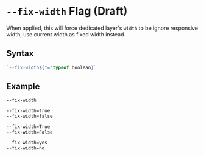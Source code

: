 # `--fix-width` Flag (Draft)

When applied, this will force dedicated layer's `width` to be ignore responsive width, use current width as fixed width instead.

## Syntax

```ts
`--fix-width${"="typeof boolean}`
```

## Example

```
--fix-width

--fix-width=true
--fix-width=false

--fix-width=True
--fix-width=False

--fix-width=yes
--fix-width=no
```
